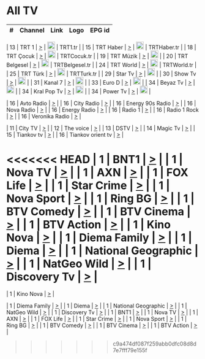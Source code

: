 <h1>All TV</h1>

| #   | Channel        | Link  | Logo | EPG id |
|:---:|:--------------:|:-----:|:----:|:------:|

| 13  | TRT 1            | [>](https://tv-trt1.medya.trt.com.tr/master.m3u8) | <img height="20" src="https://i.imgur.com/j786OLG.png"/> | TRT1.tr |
| 15  | TRT Haber        | [>](https://tv-trthaber.medya.trt.com.tr/master.m3u8) | <img height="20" src="https://i.imgur.com/OVfo8Ab.png"/> | TRTHaber.tr |
| 18  | TRT Çocuk        | [>](https://tv-trtcocuk.medya.trt.com.tr/master.m3u8) | <img height="20" src="https://i.imgur.com/QLFmD6d.png"/> | TRTCocuk.tr |
| 19  | TRT Müzik        | [>](https://tv-trtmuzik.medya.trt.com.tr/master.m3u8) | <img height="20" src="https://i.imgur.com/fIVFCEd.png"/> |
| 20  | TRT Belgesel     | [>](https://tv-trtbelgesel.medya.trt.com.tr/master.m3u8) | <img height="20" src="https://i.imgur.com/MGO87pe.png"/> | TRTBelgesel.tr |
| 24  | TRT World        | [>](https://tv-trtworld.medya.trt.com.tr/master.m3u8) | <img height="20" src="https://i.imgur.com/JEA2xpv.png"/> | TRTWorld.tr |
| 25  | TRT Türk         | [>](https://tv-trtturk.medya.trt.com.tr/master.m3u8) | <img height="20" src="https://i.imgur.com/OSTOQNw.png"/> | TRTTurk.tr |
| 29  | Star Tv   | [>](https://dogus-live.daioncdn.net/startv/startv_360p.m3u8) | <img height="20" src="https://i.imgur.com/IebUZx1.png"/> |
| 30  | Show Tv     | [>](https://ciner-live.daioncdn.net/showtv/showtv.m3u8) | <img height="20" src="https://i.imgur.com/IebUZx1.png"/> |
| 31  | Kanal 7     | [>](https://kanal7-live.daioncdn.net/kanal7/kanal7.m3u8) | <img height="20" src="https://i.imgur.com/IebUZx1.png"/> |
| 33  | Euro D    | [>](https://www.youtube.com/user/KanalD/live) | <img height="20" src="https://i.imgur.com/IebUZx1.png"/> |
| 34  | Beyaz Tv     | [>](https://beyaztv-live.daioncdn.net/beyaztv/beyaztv.m3u8) | <img height="20" src="https://i.imgur.com/IebUZx1.png"/> |
| 34  | Kral Pop Tv     | [>](https://www.youtube.com/watch?v=GuFTuKoXepw) | <img height="20" src="https://i.imgur.com/IebUZx1.png"/> |
| 34  | Power Tv     | [>](https://livetv.powerapp.com.tr/powerTV/powerhd.smil/chunklist.m3u8) | <img height="20" src="https://i.imgur.com/IebUZx1.png"/> |

| 16  | Avto Radio | [>](http://stream.metacast.eu/avtoradio.mp3.m3u) |
| 16  | City Radio | [>](http://stream.metacast.eu/city.aac.m3u) |
| 16  | Energy 90s Radio | [>](http://stream.metacast.eu/energy-90s.m3u) |
| 16  | Nova Radio | [>](http://stream.metacast.eu/nova.aac.m3u) |
| 16  | Energy Radio | [>](http://stream.metacast.eu/nrj.aac.m3u) |
| 16  | Radio 1 | [>](http://stream.metacast.eu/radio1.aac.m3u) |
| 16  | Radio 1 Rock | [>](http://stream.metacast.eu/radio1rock.aac.m3u) |
| 16  | Veronika Radio | [>](http://stream.metacast.eu/veronika.aac.m3u) |

| 11  | City TV | [>](https://tv.city.bg/play/tshls/citytv/index.m3u8) |
| 12  | The voice | [>](https://bss1.neterra.tv/thevoice/thevoice.m3u8) |
| 13  | DSTV | [>](http://46.249.95.140:8081/hls/data.m3u8) |
| 14  | Magic Tv | [>](https://bss1.neterra.tv/magictv/magictv.m3u8) |
| 15  | Tiankov tv | [>](https://streamer103.neterra.tv/tiankov-folk/live.m3u8) |
| 16  | Tiankov orient tv | [>](https://streamer103.neterra.tv/tiankov-orient/live.m3u8) |

<<<<<<< HEAD
| 1 | BNT1 | [>](https://ymkaya.xyz:13266/tv/bnt1/playlist.m3u8?wmsAuthSign=c2VydmVyX3RpbWU9Ni8xOS8yMDI1IDY6NDc6MDQgUE0maGFzaF92YWx1ZT1zdWtCQm1abHRaSFEyZXNmK0xXWlZBPT0mdmFsaWRtaW51dGVzPTYw) |
| 1 | Nova TV | [>](https://ymkaya.xyz:13266/tv/novatv/playlist.m3u8?wmsAuthSign=c2VydmVyX3RpbWU9Ni8xOS8yMDI1IDY6NDc6MTQgUE0maGFzaF92YWx1ZT1XK1YxVGhUZHY2enNSTlpaVmxlTStnPT0mdmFsaWRtaW51dGVzPTYw) |
| 1 | AXN | [>](https://ymkaya.xyz:13266/tv/axn/playlist.m3u8?wmsAuthSign=c2VydmVyX3RpbWU9Ni8xOS8yMDI1IDY6NDc6MjYgUE0maGFzaF92YWx1ZT0xYmt4NmlNdVZjd3NOVENxUzN3UjlRPT0mdmFsaWRtaW51dGVzPTYw) |
| 1 | FOX Life | [>](https://ymkaya.xyz:13266/tv/foxlife/playlist.m3u8?wmsAuthSign=c2VydmVyX3RpbWU9Ni8xOS8yMDI1IDY6NDc6MzYgUE0maGFzaF92YWx1ZT1NZkFlSjhueGIzb2o3VmppWXJPVEJBPT0mdmFsaWRtaW51dGVzPTYw) |
| 1 | Star Crime | [>](https://ymkaya.xyz:13266/tv/foxcrime/playlist.m3u8?wmsAuthSign=c2VydmVyX3RpbWU9Ni8xOS8yMDI1IDY6NDc6NDYgUE0maGFzaF92YWx1ZT1qZTk1RHBzZ2tDWStnMEFaNEZHM1lBPT0mdmFsaWRtaW51dGVzPTYw) |
| 1 | Nova Sport | [>](https://ymkaya.xyz:13266/tv/novasport/playlist.m3u8?wmsAuthSign=c2VydmVyX3RpbWU9Ni8xOS8yMDI1IDY6NDc6NTYgUE0maGFzaF92YWx1ZT1ZVUFibUVqVkRhM0FrQ1pBQ1YxdnlnPT0mdmFsaWRtaW51dGVzPTYw) |
| 1 | Ring BG | [>](https://ymkaya.xyz:13266/tv/ringbg/playlist.m3u8?wmsAuthSign=c2VydmVyX3RpbWU9Ni8xOS8yMDI1IDY6NDg6MDcgUE0maGFzaF92YWx1ZT1QT2xuMDNwcTB0azJNTVRhTTBtVXBnPT0mdmFsaWRtaW51dGVzPTYw) |
| 1 | BTV Comedy | [>](https://ymkaya.xyz:13266/tv/btvcomedy/playlist.m3u8?wmsAuthSign=c2VydmVyX3RpbWU9Ni8xOS8yMDI1IDY6NDg6MTcgUE0maGFzaF92YWx1ZT0wbi9lLzYwQWhUN0tMd3FOa3lpczNnPT0mdmFsaWRtaW51dGVzPTYw) |
| 1 | BTV Cinema | [>](https://ymkaya.xyz:13266/tv/btvcinema/playlist.m3u8?wmsAuthSign=c2VydmVyX3RpbWU9Ni8xOS8yMDI1IDY6NDg6MjYgUE0maGFzaF92YWx1ZT1Rdmd1YlhUUmRWUmZaQWVVMWozM1J3PT0mdmFsaWRtaW51dGVzPTYw) |
| 1 | BTV Action | [>](https://ymkaya.xyz:13266/tv/btvaction/playlist.m3u8?wmsAuthSign=c2VydmVyX3RpbWU9Ni8xOS8yMDI1IDY6NDg6MzYgUE0maGFzaF92YWx1ZT0xczN1cWlQWW8xcGc2UHdpSnJ5dVR3PT0mdmFsaWRtaW51dGVzPTYw) |
| 1 | Kino Nova | [>](https://ymkaya.xyz:13266/tv/kinonova/playlist.m3u8?wmsAuthSign=c2VydmVyX3RpbWU9Ni8xOS8yMDI1IDY6NDg6NDYgUE0maGFzaF92YWx1ZT00dUR5VnJ6M3R5ZFR3NlZ1UWR4d09RPT0mdmFsaWRtaW51dGVzPTYw) |
| 1 | Diema Family | [>](https://ymkaya.xyz:13266/tv/diemafamily/playlist.m3u8?wmsAuthSign=c2VydmVyX3RpbWU9Ni8xOS8yMDI1IDY6NDg6NTUgUE0maGFzaF92YWx1ZT1KY3o5NGJvcTZMNGs0YlRQY21Jcmx3PT0mdmFsaWRtaW51dGVzPTYw) |
| 1 | Diema | [>](https://ymkaya.xyz:13266/tv/diema/playlist.m3u8?wmsAuthSign=c2VydmVyX3RpbWU9Ni8xOS8yMDI1IDY6NDk6MDUgUE0maGFzaF92YWx1ZT1XanV3dC9od2hsZDZ2NG5EQXc0a1NBPT0mdmFsaWRtaW51dGVzPTYw) |
| 1 | National Geographic | [>](https://ymkaya.xyz:13266/tv/natgeo/playlist.m3u8?wmsAuthSign=c2VydmVyX3RpbWU9Ni8xOS8yMDI1IDY6NDk6MTUgUE0maGFzaF92YWx1ZT1xYllPTFk5WUJvYXpCYk5hdlFIR0J3PT0mdmFsaWRtaW51dGVzPTYw) |
| 1 | NatGeo Wild | [>](https://ymkaya.xyz:13266/tv/natgeowild/playlist.m3u8?wmsAuthSign=c2VydmVyX3RpbWU9Ni8xOS8yMDI1IDY6NDk6MjQgUE0maGFzaF92YWx1ZT1iSjJzazBYTGVyRlJBRmx5UmU4aTFRPT0mdmFsaWRtaW51dGVzPTYw) |
| 1 | Discovery Tv | [>](https://ymkaya.xyz:13266/tv/discovery/playlist.m3u8?wmsAuthSign=c2VydmVyX3RpbWU9Ni8xOS8yMDI1IDY6NDk6MzQgUE0maGFzaF92YWx1ZT1KTC8wVjlSK3V2KzlseUQyTFhmazdRPT0mdmFsaWRtaW51dGVzPTYw) |
=======


| 1 | Kino Nova | [>](https://ymkaya.xyz:11336/tv/kinonova/playlist.m3u8?wmsAuthSign=c2VydmVyX3RpbWU9MS8yLzIwMjUgNDo0MDoyMCBBTSZoYXNoX3ZhbHVlPWlFS1FrWEtMMVRFM3l5YklUWUJQUHc9PSZ2YWxpZG1pbnV0ZXM9NjA=) |

| 1 | Diema Family | [>](https://ymkaya.xyz:11336/tv/diemafamily/playlist.m3u8?wmsAuthSign=c2VydmVyX3RpbWU9MS8yLzIwMjUgNDo0MDozMCBBTSZoYXNoX3ZhbHVlPUVUaTVKTldvZTF5WVVCM0YwL21kaXc9PSZ2YWxpZG1pbnV0ZXM9NjA=) |
| 1 | Diema | [>](https://ymkaya.xyz:11336/tv/diema/playlist.m3u8?wmsAuthSign=c2VydmVyX3RpbWU9MS8yLzIwMjUgNDo0MDo0MCBBTSZoYXNoX3ZhbHVlPVlYMWVJT2NuUjNpUTBsaytEUFFOS2c9PSZ2YWxpZG1pbnV0ZXM9NjA=) |
| 1 | National Geographic | [>](https://ymkaya.xyz:11336/tv/natgeo/playlist.m3u8?wmsAuthSign=c2VydmVyX3RpbWU9MS8yLzIwMjUgNDo0MTo0MSBBTSZoYXNoX3ZhbHVlPTJQTlVmcG5nYWx0M013eUhGRGxnd0E9PSZ2YWxpZG1pbnV0ZXM9NjA=) |
| 1 | NatGeo Wild | [>](https://ymkaya.xyz:11336/tv/natgeowild/playlist.m3u8?wmsAuthSign=c2VydmVyX3RpbWU9MS8yLzIwMjUgNDo0MTo1MSBBTSZoYXNoX3ZhbHVlPVl1OXZaTTliN0hGWEN3eDBYd1duNkE9PSZ2YWxpZG1pbnV0ZXM9NjA=) |
| 1 | Discovery Tv | [>](https://ymkaya.xyz:11336/tv/discovery/playlist.m3u8?wmsAuthSign=c2VydmVyX3RpbWU9MS8yLzIwMjUgNDo0MjowMSBBTSZoYXNoX3ZhbHVlPWtBQmdLNlY2RmQwWElzMVYzSDJyVkE9PSZ2YWxpZG1pbnV0ZXM9NjA=) |
| 1 | BNT1 | [>](https://ymkaya.xyz:11336/tv/bnt1/playlist.m3u8?wmsAuthSign=c2VydmVyX3RpbWU9MS8yLzIwMjUgNDozODozOCBBTSZoYXNoX3ZhbHVlPVVrMVlRQXpJWlhYeUh6ZFVpSC9NMUE9PSZ2YWxpZG1pbnV0ZXM9NjA=) |
| 1 | Nova TV | [>](https://ymkaya.xyz:11336/tv/novatv/playlist.m3u8?wmsAuthSign=c2VydmVyX3RpbWU9MS8yLzIwMjUgNDozODo0OCBBTSZoYXNoX3ZhbHVlPUVxQjh1a0ZzYkVGZU8zZDFGTzdreVE9PSZ2YWxpZG1pbnV0ZXM9NjA=) |
| 1 | AXN | [>](https://ymkaya.xyz:11336/tv/axn/playlist.m3u8?wmsAuthSign=c2VydmVyX3RpbWU9MS8yLzIwMjUgNDozODo1OCBBTSZoYXNoX3ZhbHVlPUpkWStGY1hkNXhaOVpPZ0thQ0FZL3c9PSZ2YWxpZG1pbnV0ZXM9NjA=) |
| 1 | FOX Life | [>](https://ymkaya.xyz:11336/tv/foxlife/playlist.m3u8?wmsAuthSign=c2VydmVyX3RpbWU9MS8yLzIwMjUgNDozOToxMCBBTSZoYXNoX3ZhbHVlPWt1ZDc1T3AzYlZDTjJnSy9TU0xJZlE9PSZ2YWxpZG1pbnV0ZXM9NjA=) |
| 1 | Star Crime | [>](https://ymkaya.xyz:11336/tv/foxcrime/playlist.m3u8?wmsAuthSign=c2VydmVyX3RpbWU9MS8yLzIwMjUgNDozOToyMCBBTSZoYXNoX3ZhbHVlPXIwVU45Nm9FR1l2enNkTG9TanBxbmc9PSZ2YWxpZG1pbnV0ZXM9NjA=) |
| 1 | Nova Sport | [>](https://ymkaya.xyz:11336/tv/novasport/playlist.m3u8?wmsAuthSign=c2VydmVyX3RpbWU9MS8yLzIwMjUgNDozOTozMCBBTSZoYXNoX3ZhbHVlPXlSZ0UxazVaM0xhSmc0NmR4T0c1T2c9PSZ2YWxpZG1pbnV0ZXM9NjA=) |
| 1 | Ring BG | [>](https://ymkaya.xyz:11336/tv/ringbg/playlist.m3u8?wmsAuthSign=c2VydmVyX3RpbWU9MS8yLzIwMjUgNDozOTo0MCBBTSZoYXNoX3ZhbHVlPTR4aUlFNHVUYWN4enY1WkVuOFZma2c9PSZ2YWxpZG1pbnV0ZXM9NjA=) |
| 1 | BTV Comedy | [>](https://ymkaya.xyz:11336/tv/btvcomedy/playlist.m3u8?wmsAuthSign=c2VydmVyX3RpbWU9MS8yLzIwMjUgNDozOTo1MCBBTSZoYXNoX3ZhbHVlPUtrMTJ2RHNTTUU1RFp1ZkVOdXFSK3c9PSZ2YWxpZG1pbnV0ZXM9NjA=) |
| 1 | BTV Cinema | [>](https://ymkaya.xyz:11336/tv/btvcinema/playlist.m3u8?wmsAuthSign=c2VydmVyX3RpbWU9MS8yLzIwMjUgNDozOTo1OSBBTSZoYXNoX3ZhbHVlPTZWcU9FZW56cG1NM1lrYy8xNE5NeHc9PSZ2YWxpZG1pbnV0ZXM9NjA=) |
| 1 | BTV Action | [>](https://ymkaya.xyz:11336/tv/btvaction/playlist.m3u8?wmsAuthSign=c2VydmVyX3RpbWU9MS8yLzIwMjUgNDo0MDoxMCBBTSZoYXNoX3ZhbHVlPUlDd0ErRkZVWThyMVZwR3c2REdGZ3c9PSZ2YWxpZG1pbnV0ZXM9NjA=) |
>>>>>>> c9a474df087f259abb0dfc08d8d7e7fff79e155f
